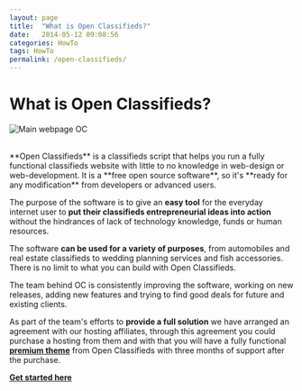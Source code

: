 ```yaml
---
layout: page
title:  "What is Open Classifieds?"
date:   2014-05-12 09:08:56
categories: HowTo
tags: HowTo
permalink: /open-classifieds/
---
```

# What is Open Classifieds?

![Main webpage OC](http://open-classifieds.com/wp-content/uploads/2014/05/Main-webpage-OC.png)

<br>
**Open Classifieds** is a classifieds script that helps you run a fully functional classifieds website with little to no knowledge in web-design or web-development. It is a **free open source software**, so it's **ready for any modification** from developers or advanced users.

The purpose of the software is to give an **easy tool** for the everyday internet user to **put their classifieds entrepreneurial ideas into action** without the hindrances of lack of technology knowledge, funds or human resources.

The software **can be used for a variety of purposes**, from automobiles and real estate classifieds to wedding planning services and fish accessories. There is no limit to what you can build with Open Classifieds.

The team behind OC is consistently improving the software, working on new releases, adding new features and trying to find good deals for future and existing clients.

As part of the team's efforts to **provide a full solution** we have arranged an agreement with our hosting affiliates, through this agreement you could purchase a hosting from them and with that you will have a fully functional **[premium theme](http://open-classifieds.com/market/)** from Open Classifieds with three months of support after the purchase.

**[Get started here](http://open-classifieds.com/hosting/)**


<!--title: What is Open Classifieds?
link: http://open-classifieds.com/2014/05/12/open-classifieds/
author: Kinan
description: 
post_id: 16111
created: 2014/05/12 11:08:56
created_gmt: 2014/05/12 09:08:56
comment_status: open
post_name: open-classifieds
status: publish
post_type: post-->
